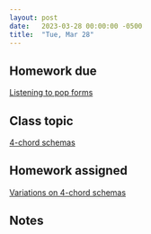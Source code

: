 ```yaml
---
layout: post
date:   2023-03-28 00:00:00 -0500
title:  "Tue, Mar 28"
---
```


## Homework due

[Listening to pop forms](https://viva.pressbooks.pub/openmusictheory/chapter/verse-chorus-form/#assignments)

## Class topic

[4-chord schemas](https://viva.pressbooks.pub/openmusictheory/chapter/4-chord-schemas/)

## Homework assigned

[Variations on 4-chord schemas](https://viva.pressbooks.pub/openmusictheory/chapter/4-chord-schemas/#assignments)

## Notes

